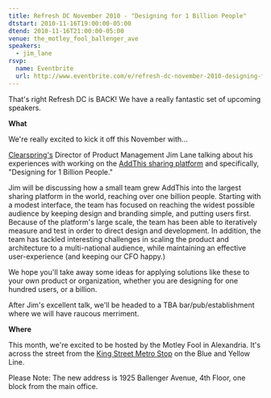 ```yaml
---
title: Refresh DC November 2010 - "Designing for 1 Billion People"
dtstart: 2010-11-16T19:00:00-05:00
dtend: 2010-11-16T21:00:00-05:00
venue: the_motley_fool_ballenger_ave
speakers:
  - jim_lane
rsvp:
  name: Eventbrite
  url: http://www.eventbrite.com/e/refresh-dc-november-2010-designing-for-1-billion-people-tickets-992868697
---
```


That's right Refresh DC is BACK! We have a really fantastic set of upcoming speakers.

**What**

We're really excited to kick it off this November with...

[Clearspring's](http://clearspring.com) Director of Product Management Jim Lane talking about his experiences with working on the [AddThis sharing platform](http://addthis.com) and specifically, "Designing for 1 Billion People."

Jim will be discussing how a small team grew AddThis into the largest sharing platform in the world, reaching over one billion people. Starting with a modest interface, the team has focused on reaching the widest possible audience by keeping design and branding simple, and putting users first. Because of the platform's large scale, the team has been able to iteratively measure and test in order to direct design and development. In addition, the team has tackled interesting challenges in scaling the product and architecture to a multi-national audience, while maintaining an effective user-experience (and keeping our CFO happy.)

We hope you'll take away some ideas for applying solutions like these to your own product or organization, whether you are designing for one hundred users, or a billion.

After Jim's excellent talk, we'll be headed to a TBA bar/pub/establishment where we will have raucous merriment.

**Where**

This month, we're excited to be hosted by the Motley Fool in Alexandria. It's across the street from the [King Street Metro Stop](https://www.wmata.com/rider-guide/stations/king-street.cfm) on the Blue and Yellow Line.

Please Note: The new address is 1925 Ballenger Avenue, 4th Floor, one block from the main office.
